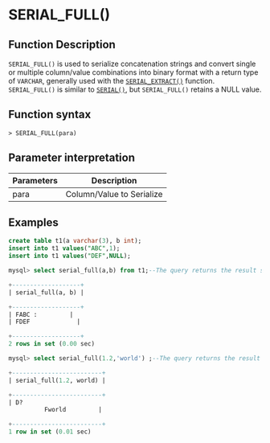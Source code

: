 # SERIAL_FULL()

## Function Description

`SERIAL_FULL()` is used to serialize concatenation strings and convert single or multiple column/value combinations into binary format with a return type of `VARCHAR`, generally used with the [`SERIAL_EXTRACT()`](../../../Functions-and-Operators/Other/serial_extract.md) function. `SERIAL_FULL()` is similar to [`SERIAL()`](serial.md), but `SERIAL_FULL()` retains a NULL value.

## Function syntax

```
> SERIAL_FULL(para)
```

## Parameter interpretation

| Parameters | Description |
| ---- | ---- |
| para | Column/Value to Serialize|

## Examples

```sql
create table t1(a varchar(3), b int);
insert into t1 values("ABC",1);
insert into t1 values("DEF",NULL);

mysql> select serial_full(a,b) from t1;--The query returns the result serialized for the combination of columns a and b. NULL values are preserved when available.

+-------------------+
| serial_full(a, b) |

+-------------------+
| FABC :         |
| FDEF             |

+-------------------+
2 rows in set (0.00 sec)

mysql> select serial_full(1.2,'world') ;--The query returns the result serialized as a combination of the value 1.2 and the value hello.

+-------------------------+
| serial_full(1.2, world) |

+-------------------------+
| D?
          Fworld         |

+-------------------------+
1 row in set (0.01 sec)
```
